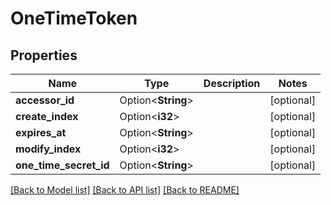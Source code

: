 # OneTimeToken

## Properties

| Name                   | Type               | Description | Notes      |
| ---------------------- | ------------------ | ----------- | ---------- |
| **accessor_id**        | Option<**String**> |             | [optional] |
| **create_index**       | Option<**i32**>    |             | [optional] |
| **expires_at**         | Option<**String**> |             | [optional] |
| **modify_index**       | Option<**i32**>    |             | [optional] |
| **one_time_secret_id** | Option<**String**> |             | [optional] |

[[Back to Model list]](../README.md#documentation-for-models)
[[Back to API list]](../README.md#documentation-for-api-endpoints)
[[Back to README]](../README.md)

